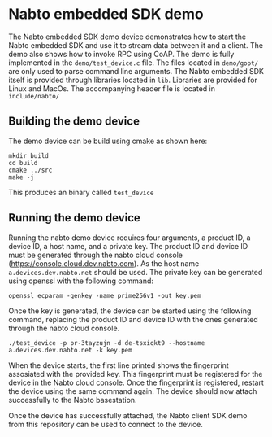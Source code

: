 # Nabto embedded SDK demo
The Nabto embedded SDK demo device demonstrates how to start the Nabto
embedded SDK and use it to stream data between it and a client. The
demo also shows how to invoke RPC using CoAP. The demo is fully
implemented in the `demo/test_device.c` file. The files located in
`demo/gopt/` are only used to parse command line arguments. The Nabto
embedded SDK itself is provided through libraries located in
`lib`. Libraries are provided for Linux and MacOs. The accompanying
header file is located in `include/nabto/`

## Building the demo device
The demo device can be build using cmake as shown here:

```
mkdir build
cd build
cmake ../src
make -j
```

This produces an binary called `test_device`

## Running the demo device
Running the nabto demo device requires four arguments, a product ID, a
device ID, a host name, and a private key. The product ID and device
ID must be generated through the nabto cloud console
(https://console.cloud.dev.nabto.com). As the host name
`a.devices.dev.nabto.net` should be used. The private key can be
generated using openssl with the following command:

```
openssl ecparam -genkey -name prime256v1 -out key.pem
```

Once the key is generated, the device can be started using the
following command, replacing the product ID and device ID with the
ones generated through the nabto cloud console.

```
./test_device -p pr-3tayzujn -d de-tsxiqkt9 --hostname a.devices.dev.nabto.net -k key.pem
```

When the device starts, the first line printed shows the fingerprint
assosiated with the provided key. This fingerprint must be registered
for the device in the Nabto cloud console. Once the fingerprint is
registered, restart the device using the same command again. The
device should now attach successfully to the Nabto basestation.

Once the device has successfully attached, the Nabto client SDK demo
from this repository can be used to connect to the device.
